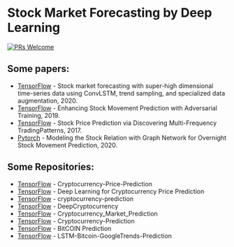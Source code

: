 # Stock Market Forecasting by Deep Learning

[![PRs Welcome](https://img.shields.io/badge/PRs-welcome-brightgreen.svg?style=flat-square)](http://makeapullrequest.com)


## Some papers:

* [TensorFlow](https://github.com/siwoonlee/NuNet) - Stock market forecasting with super-high dimensional time-series data using ConvLSTM, trend sampling, and specialized data augmentation, 2020.
* [TensorFlow](https://github.com/fulifeng/Adv-ALSTM) - Enhancing Stock Movement Prediction with Adversarial Training, 2019.
* [TensorFlow](https://github.com/z331565360/State-Frequency-Memory-stock-prediction) - Stock Price Prediction via Discovering Multi-Frequency TradingPatterns, 2017.
* [Pytorch](https://github.com/liweitj47/overnight-stock-movement-prediction) - Modeling the Stock Relation with Graph Network for Overnight Stock Movement Prediction, 2020.


## Some Repositories:
* [TensorFlow](https://github.com/abhinavsagar/cryptocurrency-price-prediction) - Cryptocurrency-Price-Prediction
* [TensorFlow](https://github.com/khuangaf/CryptocurrencyPrediction) - Deep Learning for Cryptocurrency Price Prediction
* [TensorFlow](https://github.com/jasonwei20/cryptocurrency-prediction) - cryptocurrency-prediction
* [TensorFlow](https://github.com/JerryWei03/DeepCryptocurrency) - DeepCryptocurrency
* [TensorFlow](https://github.com/asifahmed90/Cryptocurrency_Market_Prediction) - Cryptocurrency_Market_Prediction
* [TensorFlow](https://github.com/shivamsaboo17/Cryptocurrency-Prediction) - Cryptocurrency-Prediction
* [TensorFlow](https://github.com/kadambini-indurkar/CryptocurrencyPrediction) - BitCOIN Prediction
* [TensorFlow](https://github.com/falaybeg/LSTM-Bitcoin-GoogleTrends-Prediction) - LSTM-Bitcoin-GoogleTrends-Prediction 


